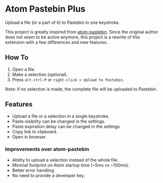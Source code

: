 # Atom Pastebin Plus

Upload a file (or a part of it) to Pastebin in one keystroke.

This project is greatly inspired from [atom-pastebin](https://atom.io/packages/atom-pastebin). Since the original author does not seem to be active anymore, this project is a rewrite of this extension with a few differences and new features.

## How To
1. Open a file.
2. Make a selection (optional).
3. Press `alt-ctrl-P` or `right-click > Upload to Pastebin`.

Note: if no selection is made, the complete file will be uploaded to Pastebin.

## Features
* Upload a file or a selection in a single keystroke.
* Paste visibility can be changed in the settings.
* Paste expiration delay can be changed in the settings.
* Copy link to clipboard.
* Open in browser.
### Improvements over atom-pastebin
* Ability to upload a selection instead of the whole file.
* Minimal footprint on Atom startup time (~5ms vs ~100ms).
* Better error handling.
* No need to provide a developer key.
